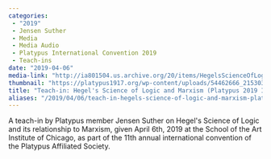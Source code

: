 ```yaml
---
categories:
 - "2019"
 - Jensen Suther
 - Media
 - Media Audio
 - Platypus International Convention 2019
 - Teach-ins
date: "2019-04-06"
media-link: "http://ia801504.us.archive.org/20/items/HegelsScienceOfLogicAndMarxism/08%20Teach-in%20%20Hegel%27s%20Science%20of%20Logic%20and%20Marxism.mp3"
thumbnail: "https://platypus1917.org/wp-content/uploads/54462666_2153035948341993_96560124763570176_n-1.png"
title: "Teach-in: Hegel's Science of Logic and Marxism (Platypus 2019 International Convention)"
aliases: "/2019/04/06/teach-in-hegels-science-of-logic-and-marxism-platypus-2019-international-convention/"
---
```


A teach-in by Platypus member Jensen Suther on Hegel\'s Science of Logic and its relationship to Marxism, given April 6th, 2019 at the School of the Art Institute of Chicago, as part of the 11th annual international convention of the Platypus Affiliated Society.

